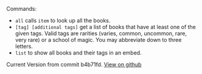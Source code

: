 Commands:
- ``all`` calls ``item`` to look up all the books. 
- ``[tag] [additional tags]`` get a list of books that have at least one of the given tags. Valid tags are rarities (varies, common, uncommon, rare, very rare) or a school of magic. You may abbreviate down to three letters.
- ``list`` to show all books and their tags in an embed.

Current Version from commit b4b71fd. [View on github](https://github.com/ItsQc/Avrae-Projects/blob/b4b71fd527ae62d462ec35425efb23f534739c6c/aliases/tcoebooks.py)
